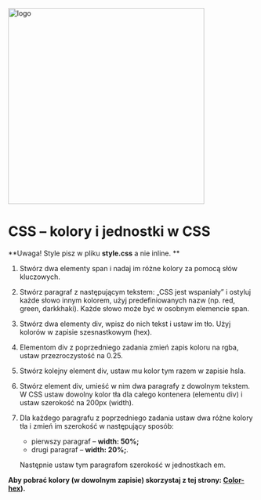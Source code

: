 <img alt="logo" src="http://coderslab.pl/svg/logo-coderslab.svg" width="400">

# CSS &ndash; kolory i jednostki w CSS

**Uwaga! Style pisz w pliku **style.css** a nie inline. **

1. Stwórz dwa elementy span i nadaj im różne kolory za pomocą słów kluczowych.

2. Stwórz paragraf z następującym tekstem: „CSS jest wspaniały” i ostyluj każde słowo innym kolorem, użyj predefiniowanych nazw (np. red, green, darkkhaki). Każde słowo może być w osobnym elemencie span.

3. Stwórz dwa elementy div, wpisz do nich tekst i ustaw im tło. Użyj kolorów w zapisie szesnastkowym (hex).

4. Elementom div z poprzedniego zadania zmień zapis koloru na rgba, ustaw przezroczystość na 0.25.

5. Stwórz kolejny element div, ustaw mu kolor tym razem w zapisie hsla.

6. Stwórz element div, umieść w nim dwa paragrafy z dowolnym tekstem. W CSS ustaw dowolny kolor tła dla całego kontenera (elementu div) i ustaw szerokość na 200px (width).

7. Dla każdego paragrafu z poprzedniego zadania ustaw dwa różne kolory tła i zmień im szerokość w następujący sposób:
	* pierwszy paragraf &ndash; **width: 50%;**
	* drugi paragraf &ndash; **width: 20%;**.

	Następnie ustaw tym paragrafom szerokość w jednostkach em.


**Aby pobrać kolory (w dowolnym zapisie) skorzystaj z tej strony: [Color-hex](http://www.color-hex.com/)).**

